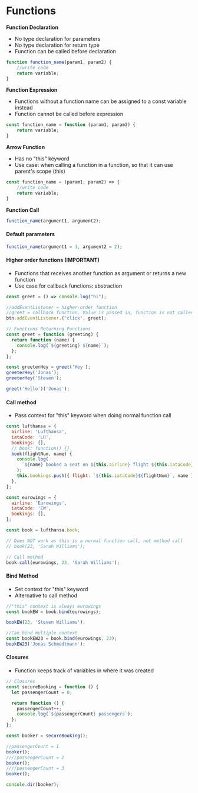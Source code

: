 # Functions

**Function Declaration**

* No type declaration for parameters
* No type declaration for return type
* Function can be called before declaration

```javascript
function function_name(param1, param2) {
    //write code
    return variable;
}
```



**Function Expression**

* Functions without a function name can be assigned to a const variable instead
* Function cannot be called before expression

```javascript
const function_name = function (param1, param2) {
    return variable;
}
```



**Arrow Function**

* Has no "this" keyword
* Use case: when calling a function in a function, so that it can use parent's scope (this)

```javascript
const function_name = (param1, param2) => {
    //write code
    return variable;
}
```



**Function Call**

```javascript
function_name(argument1, argument2);
```



#### Default parameters

```javascript
function_name(argument1 = 1, argument2 = 2);
```



#### Higher order functions (IMPORTANT)

* Functions that receives another function as argument or returns a new function
* Use case for callback functions: abstraction

```javascript
const greet = () => console.log("hi");

//addEventListener = higher-order function
//greet = callback function. Value is passed in, function is not called
btn.addEventListener.("click", greet);
```

```javascript
// Functions Returning Functions
const greet = function (greeting) {
  return function (name) {
    console.log(`${greeting} ${name}`);
  };
};

const greeterHey = greet('Hey');
greeterHey('Jonas');
greeterHey('Steven');

greet('Hello')('Jonas');
```



#### Call method

* Pass context for "this" keyword when doing normal function call

```javascript
const lufthansa = {
  airline: 'Lufthansa',
  iataCode: 'LH',
  bookings: [],
  // book: function() {}
  book(flightNum, name) {
    console.log(
      `${name} booked a seat on ${this.airline} flight ${this.iataCode}${flightNum}`
    );
    this.bookings.push({ flight: `${this.iataCode}${flightNum}`, name });
  },
};

const eurowings = {
  airline: 'Eurowings',
  iataCode: 'EW',
  bookings: [],
};

const book = lufthansa.book;

// Does NOT work as this is a normal function call, not method call
// book(23, 'Sarah Williams');

// Call method
book.call(eurowings, 23, 'Sarah Williams');
```



#### Bind Method

* Set context for "this" keyword
* Alternative to call method

```javascript
//"this" context is always eurowings
const bookEW = book.bind(eurowings);

bookEW(23, 'Steven Williams');

//Can bind multiple context
const bookEW23 = book.bind(eurowings, 23);
bookEW23('Jonas Schmedtmann');
```



#### Closures

* Function keeps track of variables in where it was created

```javascript
// Closures
const secureBooking = function () {
  let passengerCount = 0;

  return function () {
    passengerCount++;
    console.log(`${passengerCount} passengers`);
  };
};

const booker = secureBooking();

//passengerCount = 1
booker();
////passengerCount = 2
booker();
////passengerCount = 3
booker();

console.dir(booker);
```
